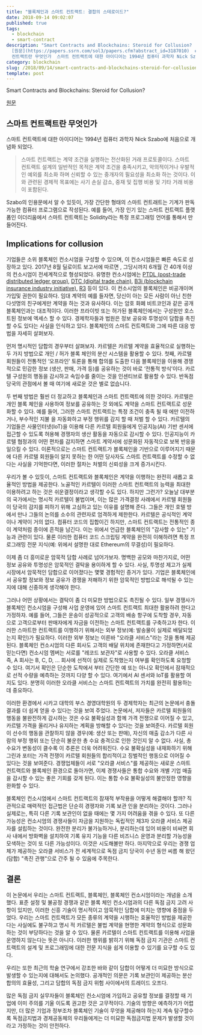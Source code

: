 ```yaml
---
title: "블록체인과 스마트 컨트랙트: 결합의 스테로이드?"
date: 2018-09-14 09:02:07
published: true
tags:
  - blockchain
  - smart-contract
description: "Smart Contracts and Blockchains: Steroid for Collusion?
  [원문](https://papers.ssrn.com/sol3/papers.cfm?abstract_id=3187010)  ## 스마트
  컨트랙트란 무엇인가  스마트 컨트랙트에 대한 아이디어는 1994년 컴퓨터 과학자 Nick Szabo에 처음으로 개념화 되었다..."
category: blockchain
slug: /2018/09/14/smart-contracts-and-blockchains-steroid-for-collusion/
template: post
---
```

Smart Contracts and Blockchains: Steroid for Collusion?

[원문](https://papers.ssrn.com/sol3/papers.cfm?abstract_id=3187010)

## 스마트 컨트랙트란 무엇인가

스마트 컨트랙트에 대한 아이디어는 1994년 컴퓨터 과학자 Nick Szabo에 처음으로 개념화 되었다.

> 스마트 컨트랙트는 계약 조건을 실행하는 전산화된 거래 프로토콜이다. 스마트 컨트랙트 설계의 일반적인 목적은 계약 조건을 충족시키고, 악의적이거나 우발적인 예외를 최소화 하며 신뢰할 수 있는 중개자의 필요성을 최소화 하는 것이다. 이와 관련된 경제적 목표에는 사기 손실 감소, 중재 및 집행 비용 및 기타 거래 비용이 포함된다.

Szabo의 인용문에서 알 수 있듯이, 가장 간단한 형태의 스마트 컨트래트는 기계가 판독 가능한 컴퓨터 프로그램으로 작성된다. 예를 들어, 가장 인기 있는 스마트 컨트랙트 플랫폼인 이더리움에서 스마트 컨트랙트는 Solidity라는 특정 프로그래밍 언어를 통해서 만들어진다.

## Implications for collusion

기업들은 소위 블록체인 컨소시엄을 구성할 수 있으며, 이 컨소시엄들은 빠른 속도로 성장하고 있다. 2017년 8월 딜로이트 보고서에 따르면 , 그당시까지 6개월 간 40개 이상의 컨소시엄이 전세계적으로 형성되었다. 유명한 컨소시엄에는 [PTDL (post-trade distributed ledger group)](http://www.ptdlgroup.org/), [DTC (digital trade chain)](https://www.bankingtech.com/tag/digital-trade-chain/), [B3i (blockchain insurance industry initiative)](https://b3i.tech/home.html), [R3](https://www.r3.com/) 등이 있다. 이 컨소시엄의 블록체인은 비공개이며 가입및 권한이 필요하다. 임대 계약의 예를 들자면, 당신이 아는 모든 사람이 아닌 친한 다섯명의 친구에게만 계약을 하는 것과 유사하다. 이는 암호 화폐 비트코인과 같은 공개 블록체인과는 대조적이다. 이러한 프라이빗 또는 허가된 블록체인에서는 구성원만 호스트된 정보에 엑세스 할 수 있다. 경제학자들과 법원은 정보 공유와 투명성이 담합을 촉진할 수도 있다는 사실을 인식하고 있다. 블록체인의 스마트 컨트랙트와 그에 따른 대응 방법을 자세히 살펴보자.

먼저 명시적인 담합의 경우부터 살펴보자. 카르텔은 카르텔 계약을 효율적으로 실행하는 두 가지 방법으로 개인 / 허가 블록 체인의 분산 시스템을 활용할 수 있다. 첫째, 카르텔 회원들이 전통적인 ‘오프라인’ 토론을 통해 합의를 도출한 다음 블록체인을 이용해 경쟁적으로 민감한 정보 (생산, 판매, 가격 등)를 공유하는 것이 바로 ‘전통적 방식’이다. 카르텔 구성원의 행동을 감시하고 속임수를 줄이는 것을 인센티브로 활용할 수 있다. 반독점 당국의 관점에서 볼 때 여기에 새로운 것은 별로 없습니다.

두 번째 방법은 훨씬 더 정교하고 블록체인과 스마트 컨트랙트에 의한 것이다. 카르텔은 개인 블록 체인을 사용하여 정보를 공유하는 것 외에도 계약을 스마트 컨트랙트로 성문화할 수 있다. 예를 들어, 그러한 스마트 컨트랙트는 특정 조건이 충족 될 때 에만 이전하거나, 부수적인 지불 을 자동화하고 부정 행위를 감지 할 때 처벌 할 수 있다. 카르텔의 기업들은 사물인터넷(IoT)을 이용해 다른 카르텔 회원들에게 인공지능(AI) 기반 센서에 접근할 수 있도록 허용해 경쟁자의 생산 활동을 자동으로 감시할 수 있다. 인공지능이 카르텔 협정과의 어떤 편차를 감지하면 스마트 계약서에 성문화된 자동적으로 보복 반응을 일으킬 수 있다. 이론적으로는 스마트 컨트랙트가 블록체인을 기반으로 이루어지기 때문에 다른 카르텔 회원들이 알지 못하는 한 어떤 당사자도 스마트 컨트랙트를 수정할 수 없다는 사실을 기억한다면, 이러한 절차는 처벌의 신뢰성을 크게 증가시킨다.

우리가 볼 수 있듯이, 스마트 컨트랙트와 블록체인은 계약을 이행하는 완전히 새롭고 효율적인 방법을 제공한다. 노골적인 카르텔이 이러한 스마트 컨트랙트의 능력을 최대한 이용하려고 하는 것은 쉬운결정이라고 생각할 수도 있다. 하지만 그런가? 오늘날 대부분의 국가에서는 명시적 카르텔이 불법이며, 이는 많은 가격결정 사례에서 카르텔 회원들이 당국의 감지를 피하기 위해 고심하고 있는 이유를 설명해 준다. 그들은 개인 호텔 방에서 만나 그들의 논의를 소수의 관련자로 엄격하게 제한한다. 카르텔은 공식적인 계약이나 계약이 거의 없다. 컴퓨터 코드의 집합이긴 하지만, 스마트 컨트랙트는 전통적인 종이 계약처럼 종이에 흔적을 남긴다. 이는 위에서 언급한 블록체인의 "감사할 수 있는" 기능과 관련이 있다. 물론 이러한 컴퓨터 코드 스크립팅 계약을 완전히 이해하려면 특정 프로그래밍 전문 지식(예: 위에서 설명한 대로 Ethereum의 무결성)이 필요하다.

이제 좀 더 흥미로운 암묵적 담합 사례로 넘어가보자. 명백한 공모와 마찬가지로, 어떤 정보 공유와 투명성은 암묵적인 결탁을 용이하게 할 수 있다. 사실, 투명성 제고가 실제 시장에서 암묵적인 담합으로 이어졌다는 몇몇 경험적인 증거가 있다. 기업은 블록체인에서 공유할 정보와 정보 공유가 경쟁을 저해하기 위한 암묵적인 방법으로 해석될 수 있는지에 대해 신중하게 생각해야 한다.

그러나 어떤 상황에서는 결탁이 좀 더 미묘한 방법으로도 촉진될 수 있다. 일부 경쟁사가 블록체인 컨소시엄을 구성해 사업 운영에 있어 스마트 컨트랙트 최대한 활용하려 한다고 가정하자. 예를 들어, 그들은 운송이 성공적으로 고객의 배송 항구에 도착할 경우, 자동으로 고객으로부터 판매자에게 자금을 이전하는 스마트 컨트랙트를 구축하고자 한다. 이러한 스마트한 컨트랙트를 이행하기 위해서는 외부 정보(예: 발송물이 실제로 배달되었는지 확인)가 필요하다. 이러한 외부 정보는 이른바 "오라클 서비스"라는 것을 통해 제공된다. 블록체인 컨소시엄의 다른 회사도 고객의 배달 위치에 존재한다고 가정하면(서로 믿는다면) 컨소시엄 멤버는 서로를 "레코드 보관자"로 사용할 수 있다. 오라클 서비스 즉, A 회사는 B, C, D, ... 회사에 선적이 실제로 도착했는지 여부를 확인하도록 요청할 수 있다. 여기서 확인은 단순한 도착에서 부터 간단한 예 또는 아니오 확인에서 잠재적으로 선적 수량을 예측하는 것까지 다양 할 수 있다. 여기에서 AI 센서와 IoT를 활용할 여지도 있다. 분명히 이러한 오라클 서비스는 스마트 컨트랙트의 가치를 완전히 활용하는 데 중요하다.

이러한 환경에서 시카고 대학의 부스 경영대학원의 두 경제학자는 최근의 논문에서 충돌 결과를 더 쉽게 얻을 수 있다는 것을 보여 주었다. 논문에서, 저자들은 카르텔 회원들의 행동을 불완전하게 감시하는 것은 수요 불확실성과 함께 가격 전쟁으로 이어질 수 있고, 카르텔 가격을 올리거나 유지하는 계획을 방해할 수 있다는 것을 보여준다. 카르텔 회원이 선수의 행동을 관찰하지 않을 경우(예: 생산 또는 판매), 자신의 매출 감소가 다른 사람의 부정 행위 또는 단순히 불운한 총 수요 충격으로 인한 것인지 알 수 없다. 사실, 총수요가 변동성이 클수록 이 추론은 더욱 어려워진다. 수요 불확실성을 내재화하기 위해 그린과 포터는 가격 전쟁이 카르텔 회원들의 합리적이고 징벌적인 행동으로 이어질 수 있다는 것을 보여준다. 경쟁업체들이 서로 "오라클 서비스"를 제공하는 새로운 스마트 컨트랙트와 블록체인 환경으로 돌아가면, 이제 경쟁사들은 통합 수요와 개별 기업 매출을 감시할 수 있는 좋은 기회를 갖게 된다. 이는 통합 수요 불확실성의 불안정한 영향을 완화할 수 있다.

블록체인 컨소시엄에서 스마트 컨트랙트의 잠재적 부작용을 어떻게 해결해야 할까? 직관적으로 매력적인 접근법은 단순히 경쟁자와 기록 보관 인을 분리하는 것이다. 그러나 실제로는, 특히 다른 기록 보관인이 없을 때에는 몇 가지 어려움을 겪을 수 있다. 또 다른 가능성은 컨소시엄의 경쟁사들이 자금을 지원하는 독립적인 제3자 오라클 서비스 제공자를 설립하는 것이다. 완전한 분리가 불가능하거나, 분리하는데 있어 비용이 비싸면 회사 내에서 방화벽을 설치하여 기록 유지 기능을 다른 비즈니스 운영과 분리할 가능성을 모색하는 것이 또 다른 가능성이다. 이것은 시도해볼만 하다. 마지막으로 우리는 경쟁 업체가 제공하는 오라클 서비스가 전 세계적으로 독점 금지 당국이 수년 동안 씨름 해 왔던 (담합) "촉진 관행"으로 간주 될 수 있음에 주목한다.

## 결론

이 논문에서 우리는 스마트 컨트랙트, 블록체인, 블록체인 컨소시엄이라는 개념을 소개했다. 표준 설정 및 불공정 경쟁과 같은 블록 체인 컨소시엄과의 다른 독점 금지 고려 사항이 있지만, 이러한 신흥 기술이 명시적이고 암묵적인 담합에 미치는 영향에 중점을 두었다.  우리는 스마트 컨트랙트가 모든 종류의 계약을 시행하는 효율적인 방법을 제공한다는 사실에도 불구하고 명시 적 카르텔은 불법 계약을 현명한 계약의 형식으로 성문화하는 것이 부당하다는 것을 알 수 있다. 물론 카르텔이 스마트 컨트랙트를 이용해 사업을 운영하지 않는다는 뜻은 아니다. 이러한 행위를 밝히기 위해 독점 금지 기관은 스마트 컨트랙트의 설계 및 프로그래밍에 대한 전문 지식을 쉽게 이용할 수 있기를 요구할 수도 있다.

우리는 또한 최근의 학술 연구에서 강조한 바와 같이 담합이 어떻게 더 미묘한 방식으로 발생할 수 있는지에 대해서도 논의했다. 공개적인 의문은 기록 보관인이 제공하는 분산 합의의 효율성, 그리고 담합의 독점 금지 위험 사이에서의 트레이드 오프다.

많은 독점 금지 실무자들이 블록체인 컨소시엄에 가입하고 공유할 정보를 결정할 때 기업에 이미 주의를 기울 이도록 권고한 것은 고무적이다. 기술의 방향은 예측하기가 어렵지만, 더 많은 기업과 정부조차 블록체인 기술이 무엇을 제공해야 하는지 계속 탐구할수록 독점금지법과 경제공동체의 우리들에게는 더 미묘한 독점금지법 문제가 발생할 것이라고 가정하는 것이 안전하다.